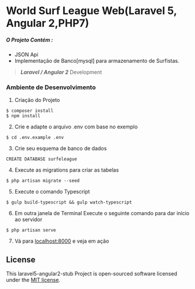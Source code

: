 # World Surf League Web(Laravel 5, Angular 2,PHP7) 



##### O Projeto Contém :
-  JSON Api
- Implementação de Banco[mysql] para armazenamento de Surfistas.

 
> ***Laravel / Angular 2*** Development

### Ambiente de Desenvolvimento

1) Criação do Projeto
````
$ composer install
$ npm install
````
2) Crie e adapte o arquivo .env com base no exemplo
````
$ cd .env.example .env
````
3) Crie seu esquema de banco de dados
````
CREATE DATABASE surfeleague
````
4) Execute as migrations para criar as tabelas
````
$ php artisan migrate --seed
````
5) Execute o comando Typescript
````
$ gulp build-typescript && gulp watch-typescript
````
6) Em outra janela de Terminal Execute o seguinte comando para dar início ao servidor
````
$ php artisan serve
````
7) Vá para  [localhost:8000](http://localhost:8000) e veja em ação 




## License

This laravel5-angular2-stub Project is open-sourced software licensed under the [MIT license](http://opensource.org/licenses/MIT).
